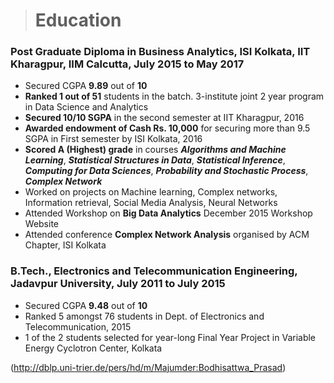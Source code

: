 > # Education

### **Post Graduate Diploma in Business Analytics, ISI Kolkata, IIT Kharagpur, IIM Calcutta, July 2015 to May 2017**
 
* Secured CGPA **9.89** out of **10**
* **Ranked 1 out of 51** students in the batch. 3-institute joint 2 year program in Data Science and Analytics
* **Secured 10/10 SGPA** in the second semester at IIT Kharagpur, 2016
* **Awarded endowment of Cash Rs. 10,000** for securing more than 9.5 SGPA in First semester by ISI Kolkata, 2016
* **Scored A (Highest) grade** in courses **_Algorithms and Machine Learning_**, **_Statistical Structures in Data_**, **_Statistical Inference_**, **_Computing for Data Sciences_**, **_Probability and Stochastic Process_**, **_Complex Network_**
* Worked on projects on Machine learning, Complex networks, Information retrieval, Social Media Analysis, Neural Networks
* Attended Workshop on **Big Data Analytics** December 2015 Workshop Website
* Attended conference **Complex Network Analysis** organised by ACM Chapter, ISI Kolkata 

### **B.Tech., Electronics and Telecommunication Engineering, Jadavpur University, July 2011 to July 2015**

* Secured CGPA **9.48** out of **10**
* Ranked 5 amongst 76 students in Dept. of Electronics and Telecommunication, 2015
* 1 of the 2 students selected for year-long Final Year Project in Variable Energy Cyclotron Center, Kolkata  

(http://dblp.uni-trier.de/pers/hd/m/Majumder:Bodhisattwa_Prasad)
 
